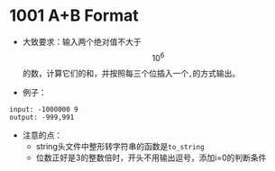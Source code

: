 # 1001 A+B Format

- 大致要求：输入两个绝对值不大于$$10^6$$的数，计算它们的和，并按照每三个位插入一个`,`的方式输出。

- 例子：

```text
input: -1000000 9
output: -999,991
```

- 注意的点：
  - string头文件中整形转字符串的函数是`to_string`
  - 位数正好是3的整数倍时，开头不用输出逗号，添加i=0的判断条件